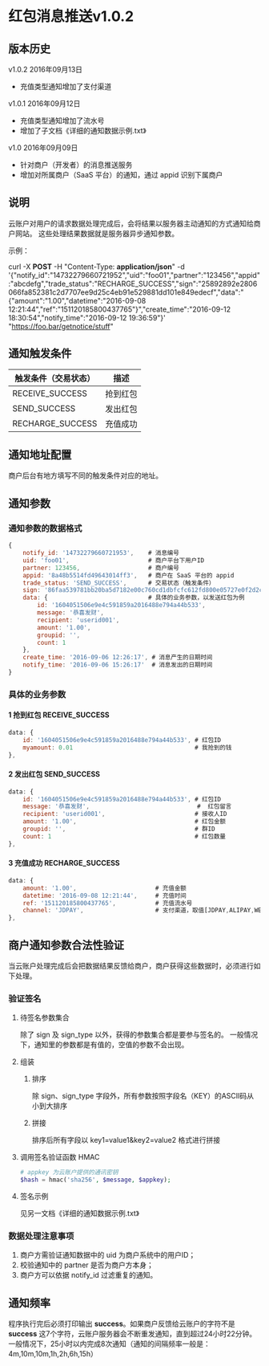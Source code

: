 # 红包消息推送v1.0.2

## 版本历史
v1.0.2 2016年09月13日

* 充值类型通知增加了支付渠道

v1.0.1 2016年09月12日

* 充值类型通知增加了流水号
* 增加了子文档《详细的通知数据示例.txt》

v1.0 2016年09月09日

* 针对商户（开发者）的消息推送服务
* 增加对所属商户（SaaS 平台）的通知，通过 appid 识别下属商户

## 说明

云账户对用户的请求数据处理完成后，会将结果以服务器主动通知的方式通知给商户网站。
这些处理结果数据就是服务器异步通知参数。

示例：

curl -X __POST__ -H "Content-Type: __application/json__" -d '{"notify_id":"14732279660721952","uid":"foo01","partner":"123456","appid":"abcdefg","trade_status":"RECHARGE_SUCCESS","sign":"25892892e2806066fa852381c2d7707ee9d25c4eb91e529881dd101e849edecf","data":"{\"amount\":\"1.00\",\"datetime\":\"2016-09-08 12:21:44\",\"ref\":\"151120185800437765\"}","create_time":"2016-09-12 18:30:54","notify_time":"2016-09-12 19:36:59"}' "https://foo.bar/getnotice/stuff"


## 通知触发条件

|触发条件（交易状态）|描述|
|-----------------|-------|
|RECEIVE_SUCCESS  |抢到红包|
|SEND_SUCCESS     |发出红包|
|RECHARGE_SUCCESS |充值成功|

## 通知地址配置

商户后台有地方填写不同的触发条件对应的地址。

## 通知参数

### 通知参数的数据格式

```js
{
    notify_id: '14732279660721953',    # 消息编号
    uid: 'foo01',                      # 商户平台下用户ID
    partner: 123456,                   # 商户编号
    appid: '8a48b5514fd49643014ff3',   # 商户在 SaaS 平台的 appid
    trade_status: 'SEND_SUCCESS',      # 交易状态（触发条件）
    sign: '86faa539781bb20ba5d7182e00c760cd1dbfcfc612fd800e05727e0f2d2c875c',
    data: {                            # 具体的业务参数，以发送红包为例
        id: '1604051506e9e4c591859a2016488e794a44b533',
        message: '恭喜发财',                            
        recipient: 'userid001',                        
        amount: '1.00',                                
        groupid: '',                                   
        count: 1                                       
    },
    create_time: '2016-09-06 12:26:17', # 消息产生的日期时间
    notify_time: '2016-09-06 15:26:17'  # 消息发出的日期时间
}
```
### 具体的业务参数

#### 1 抢到红包 RECEIVE_SUCCESS

```js
data: {
    id: '1604051506e9e4c591859a2016488e794a44b533', # 红包ID
    myamount: 0.01                                  # 我抢到的钱
},
```

#### 2 发出红包 SEND_SUCCESS

```js
data: {
    id: '1604051506e9e4c591859a2016488e794a44b533', # 红包ID
    message: '恭喜发财',                              #  红包留言
    recipient: 'userid001',                         # 接收人ID
    amount: '1.00',                                 # 红包金额
    groupid: '',                                    # 群ID
    count: 1                                        # 红包数量
},
```

#### 3 充值成功 RECHARGE_SUCCESS

```js
data: {
    amount: '1.00',                      # 充值金额
    datetime: '2016-09-08 12:21:44',     # 充值时间
    ref: '151120185800437765',           # 充值流水号         
    channel: 'JDPAY',                    # 支付渠道，取值[JDPAY,ALIPAY,WECHAT]
},
```

## 商户通知参数合法性验证

当云账户处理完成后会把数据结果反馈给商户，商户获得这些数据时，必须进行如下处理。

### 验证签名

1. 待签名参数集合
	
	除了 sign 及 sign_type 以外，获得的参数集合都是要参与签名的。
	一般情况下，通知里的参数都是有值的，空值的参数不会出现。

1. 组装
	1. 排序

		除 sign、sign_type 字段外，所有参数按照字段名（KEY）的ASCII码从小到大排序
		
	2. 拼接

		排序后所有字段以 key1=value1&key2=value2 格式进行拼接
		
1. 调用签名验证函数 HMAC

	```php
	# appkey 为云账户提供的通讯密钥
	$hash = hmac('sha256', $message, $appkey);
	```
	
1. 签名示例

	见另一文档《详细的通知数据示例.txt》

### 数据处理注意事项

1. 商户方需验证通知数据中的 uid 为商户系统中的用户ID；
1. 校验通知中的 partner 是否为商户方本身；
1. 商户方可以依据 notify_id 过滤重复的通知。

## 通知频率

程序执行完后必须打印输出 __success__。如果商户反馈给云账户的字符不是 __success__ 这7个字符，云账户服务器会不断重发通知，直到超过24小时22分钟。
一般情况下，25小时以内完成8次通知（通知的间隔频率一般是：4m,10m,10m,1h,2h,6h,15h）

